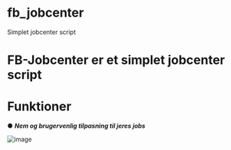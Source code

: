 # fb_jobcenter
Simplet jobcenter script

# FB-Jobcenter er et simplet jobcenter script

# Funktioner
● ***Nem og brugervenlig tilpasning til jeres jobs***

![image](https://github.com/user-attachments/assets/b692faf9-3f04-4895-b91a-51315bc6334a)

